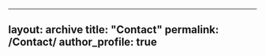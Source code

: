<!-- ---
permalink: /
title: "Welcome!"
author_profile: true
redirect_from: 
  - /contact/
  - /contact.html
---
![Editing a markdown file for a talk](/images/Labview.jpg)  -->

---
layout: archive
title: "Contact"
permalink: /Contact/
author_profile: true
---


